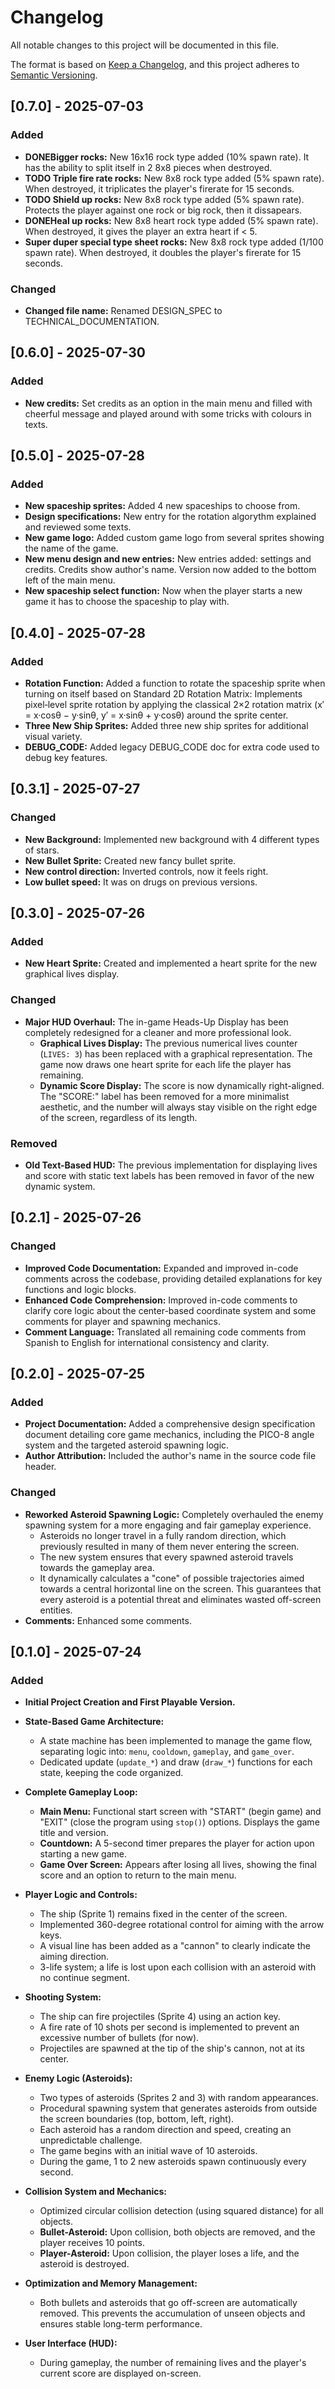 # Changelog

All notable changes to this project will be documented in this file.

The format is based on [Keep a Changelog](https://keepachangelog.com/en/1.0.0/),
and this project adheres to [Semantic Versioning](https://semver.org/spec/v2.0.0.html).

## [0.7.0] - 2025-07-03

### Added
- **DONEBigger rocks:** New 16x16 rock type added (10% spawn rate). It has the ability to split itself in 2 8x8 pieces when destroyed.
- **TODO Triple fire rate rocks:** New 8x8 rock type added (5% spawn rate). When destroyed, it triplicates the player's firerate for 15 seconds.
- **TODO Shield up rocks:** New 8x8 rock type added (5% spawn rate). Protects the player against one rock or big rock, then it dissapears.
- **DONEHeal up rocks:** New 8x8 heart rock type added (5% spawn rate). When destroyed, it gives the player an extra heart if < 5.
- **Super duper special type sheet rocks:** New 8x8 rock type added (1/100 spawn rate). When destroyed, it doubles the player's firerate for 15 seconds.

### Changed
- **Changed file name:** Renamed DESIGN_SPEC to TECHNICAL_DOCUMENTATION.

## [0.6.0] - 2025-07-30

### Added
- **New credits:** Set credits as an option in the main menu and filled with cheerful message and played around with some tricks with colours in texts.

## [0.5.0] - 2025-07-28

### Added
- **New spaceship sprites:** Added 4 new spaceships to choose from.
- **Design specifications:** New entry for the rotation algorythm explained and reviewed some texts.
- **New game logo:** Added custom game logo from several sprites showing the name of the game.
- **New menu design and new entries:** New entries added: settings and credits. Credits show author's name. Version now added to the bottom left of the main menu.
- **New spaceship select function:** Now when the player starts a new game it has to choose the spaceship to play with.

## [0.4.0] - 2025-07-28

### Added

- **Rotation Function:** Added a function to rotate the spaceship sprite when turning on itself based on Standard 2D Rotation Matrix: Implements pixel‑level sprite rotation by applying the classical 2×2 rotation matrix (x′ = x·cosθ − y·sinθ, y′ = x·sinθ + y·cosθ) around the sprite center.
- **Three New Ship Sprites:** Added three new ship sprites for additional visual variety.
- **DEBUG_CODE:** Added legacy DEBUG_CODE doc for extra code used to debug key features.

## [0.3.1] - 2025-07-27

### Changed

- **New Background:** Implemented new background with 4 different types of stars.
- **New Bullet Sprite:** Created new fancy bullet sprite.
- **New control direction:** Inverted controls, now it feels right.
- **Low bullet speed:** It was on drugs on previous versions.

## [0.3.0] - 2025-07-26

### Added

- **New Heart Sprite:** Created and implemented a heart sprite for the new graphical lives display.

### Changed

- **Major HUD Overhaul:** The in-game Heads-Up Display has been completely redesigned for a cleaner and more professional look.
    - **Graphical Lives Display:** The previous numerical lives counter (`LIVES: 3`) has been replaced with a graphical representation. The game now draws one heart sprite for each life the player has remaining.
    - **Dynamic Score Display:** The score is now dynamically right-aligned. The "SCORE:" label has been removed for a more minimalist aesthetic, and the number will always stay visible on the right edge of the screen, regardless of its length.

### Removed

- **Old Text-Based HUD:** The previous implementation for displaying lives and score with static text labels has been removed in favor of the new dynamic system.

## [0.2.1] - 2025-07-26

### Changed

- **Improved Code Documentation:** Expanded and improved in-code comments across the codebase, providing detailed explanations for key functions and logic blocks.
- **Enhanced Code Comprehension:** Improved in-code comments to clarify core logic about the center-based coordinate system and some comments for player and spawning mechanics.
- **Comment Language:** Translated all remaining code comments from Spanish to English for international consistency and clarity.

## [0.2.0] - 2025-07-25

### Added

- **Project Documentation:** Added a comprehensive design specification document detailing core game mechanics, including the PICO-8 angle system and the targeted asteroid spawning logic.
- **Author Attribution:** Included the author's name in the source code file header.

### Changed

- **Reworked Asteroid Spawning Logic:** Completely overhauled the enemy spawning system for a more engaging and fair gameplay experience.
    - Asteroids no longer travel in a fully random direction, which previously resulted in many of them never entering the screen.
    - The new system ensures that every spawned asteroid travels towards the gameplay area.
    - It dynamically calculates a "cone" of possible trajectories aimed towards a central horizontal line on the screen. This guarantees that every asteroid is a potential threat and eliminates wasted off-screen entities.
- **Comments:** Enhanced some comments.

## [0.1.0] - 2025-07-24

### Added

- **Initial Project Creation and First Playable Version.**

- **State-Based Game Architecture:**
    - A state machine has been implemented to manage the game flow, separating logic into: `menu`, `cooldown`, `gameplay`, and `game_over`.
    - Dedicated update (`update_*`) and draw (`draw_*`) functions for each state, keeping the code organized.

- **Complete Gameplay Loop:**
    - **Main Menu:** Functional start screen with "START" (begin game) and "EXIT" (close the program using `stop()`) options. Displays the game title and version.
    - **Countdown:** A 5-second timer prepares the player for action upon starting a new game.
    - **Game Over Screen:** Appears after losing all lives, showing the final score and an option to return to the main menu.

- **Player Logic and Controls:**
    - The ship (Sprite 1) remains fixed in the center of the screen.
    - Implemented 360-degree rotational control for aiming with the arrow keys.
    - A visual line has been added as a "cannon" to clearly indicate the aiming direction.
    - 3-life system; a life is lost upon each collision with an asteroid with no continue segment.

- **Shooting System:**
    - The ship can fire projectiles (Sprite 4) using an action key.
    - A fire rate of 10 shots per second is implemented to prevent an excessive number of bullets (for now).
    - Projectiles are spawned at the tip of the ship's cannon, not at its center.

- **Enemy Logic (Asteroids):**
    - Two types of asteroids (Sprites 2 and 3) with random appearances.
    - Procedural spawning system that generates asteroids from outside the screen boundaries (top, bottom, left, right).
    - Each asteroid has a random direction and speed, creating an unpredictable challenge.
    - The game begins with an initial wave of 10 asteroids.
    - During the game, 1 to 2 new asteroids spawn continuously every second.

- **Collision System and Mechanics:**
    - Optimized circular collision detection (using squared distance) for all objects.
    - **Bullet-Asteroid:** Upon collision, both objects are removed, and the player receives 10 points.
    - **Player-Asteroid:** Upon collision, the player loses a life, and the asteroid is destroyed.

- **Optimization and Memory Management:**
    - Both bullets and asteroids that go off-screen are automatically removed. This prevents the accumulation of unseen objects and ensures stable long-term performance.

- **User Interface (HUD):**
    - During gameplay, the number of remaining lives and the player's current score are displayed on-screen.
